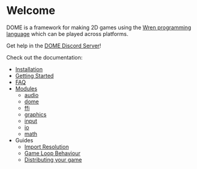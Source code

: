 Welcome
============

DOME is a framework for making 2D games using the [Wren programming language](http://wren.io) which can be played across platforms.

Get help in the [DOME Discord Server](https://discord.gg/Py96zeH)!

Check out the documentation:

* [Installation](installation)
* [Getting Started](getting-started)
* [FAQ](faq)
* [Modules](modules/)
  * [audio](modules/audio)
  * [dome](modules/dome)
  * [ffi](modules/ffi)
  * [graphics](modules/graphics)
  * [input](modules/input)
  * [io](modules/io)
  * [math](modules/math)
* Guides
  * [Import Resolution](guides/module-imports)
  * [Game Loop Behaviour](guides/game-loop)
  * [Distributing your game](guides/distribution)
